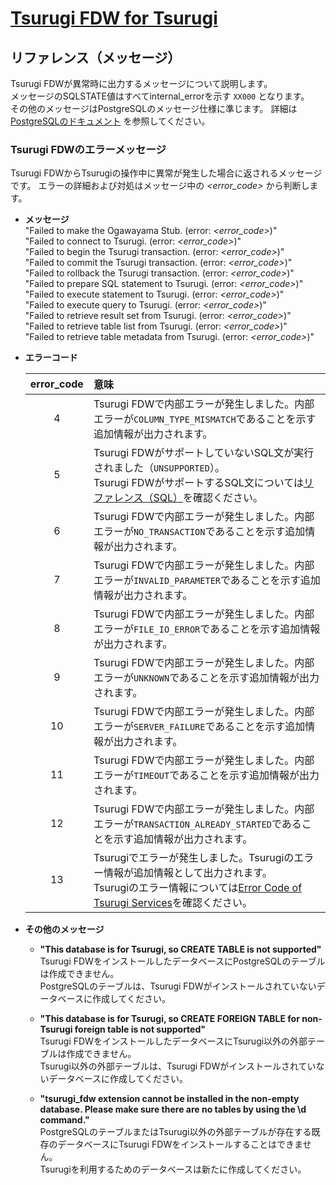 # [Tsurugi FDW for Tsurugi](./tsurugi_fdw.md)

## リファレンス（メッセージ）

Tsurugi FDWが異常時に出力するメッセージについて説明します。  
メッセージのSQLSTATE値はすべてinternal_errorを示す `XX000` となります。  
その他のメッセージはPostgreSQLのメッセージ仕様に準じます。
詳細は [PostgreSQLのドキュメント](https://www.postgresql.jp/document/12/html/errcodes-appendix.html) を参照してください。

### Tsurugi FDWのエラーメッセージ

Tsurugi FDWからTsurugiの操作中に異常が発生した場合に返されるメッセージです。
エラーの詳細および対処はメッセージ中の *<error_code>* から判断します。

- **メッセージ**  
"Failed to make the Ogawayama Stub. (error: *<error_code>*)"  
"Failed to connect to Tsurugi. (error: *<error_code>*)"  
"Failed to begin the Tsurugi transaction. (error: *<error_code>*)"  
"Failed to commit the Tsurugi transaction. (error: *<error_code>*)"  
"Failed to rollback the Tsurugi transaction. (error: *<error_code>*)"  
"Failed to prepare SQL statement to Tsurugi. (error: *<error_code>*)"  
"Failed to execute statement to Tsurugi. (error: *<error_code>*)"  
"Failed to execute query to Tsurugi. (error: *<error_code>*)"  
"Failed to retrieve result set from Tsurugi. (error: *<error_code>*)"  
"Failed to retrieve table list from Tsurugi. (error: *<error_code>*)"  
"Failed to retrieve table metadata from Tsurugi. (error: *<error_code>*)"  


- **エラーコード**  

    | error_code | 意味 |
    | :-: | :- |
    | 4 | Tsurugi FDWで内部エラーが発生しました。内部エラーが`COLUMN_TYPE_MISMATCH`であることを示す追加情報が出力されます。 |
    | 5 | Tsurugi FDWがサポートしていないSQL文が実行されました（`UNSUPPORTED`）。</BR>Tsurugi FDWがサポートするSQL文については[リファレンス（SQL）](./sql_reference.md)を確認ください。 |
    | 6 | Tsurugi FDWで内部エラーが発生しました。内部エラーが`NO_TRANSACTION`であることを示す追加情報が出力されます。 |
    | 7 | Tsurugi FDWで内部エラーが発生しました。内部エラーが`INVALID_PARAMETER`であることを示す追加情報が出力されます。 |
    | 8 | Tsurugi FDWで内部エラーが発生しました。内部エラーが`FILE_IO_ERROR`であることを示す追加情報が出力されます。 |
    | 9 | Tsurugi FDWで内部エラーが発生しました。内部エラーが`UNKNOWN`であることを示す追加情報が出力されます。 |
    | 10 | Tsurugi FDWで内部エラーが発生しました。内部エラーが`SERVER_FAILURE`であることを示す追加情報が出力されます。 |
    | 11 | Tsurugi FDWで内部エラーが発生しました。内部エラーが`TIMEOUT`であることを示す追加情報が出力されます。 |
    | 12 | Tsurugi FDWで内部エラーが発生しました。内部エラーが`TRANSACTION_ALREADY_STARTED`であることを示す追加情報が出力されます。 |
    | 13 | Tsurugiでエラーが発生しました。Tsurugiのエラー情報が追加情報として出力されます。</BR>Tsurugiのエラー情報については[Error Code of Tsurugi Services](https://github.com/project-tsurugi/tsurugidb/blob/master/docs/error-code-tsurugi-services.md)を確認ください。 |

- **その他のメッセージ**

  - **"This database is for Tsurugi, so CREATE TABLE is not supported"**  
    Tsurugi FDWをインストールしたデータベースにPostgreSQLのテーブルは作成できません。  
    PostgreSQLのテーブルは、Tsurugi FDWがインストールされていないデータベースに作成してください。  

  - **"This database is for Tsurugi, so CREATE FOREIGN TABLE for non-Tsurugi foreign table is not supported"**  
    Tsurugi FDWをインストールしたデータベースにTsurugi以外の外部テーブルは作成できません。  
    Tsurugi以外の外部テーブルは、Tsurugi FDWがインストールされていないデータベースに作成してください。  

  - **"tsurugi_fdw extension cannot be installed in the non-empty database. Please make sure there are no tables by using the \\d command."**  
    PostgreSQLのテーブルまたはTsurugi以外の外部テーブルが存在する既存のデータベースにTsurugi FDWをインストールすることはできません。  
    Tsurugiを利用するためのデータベースは新たに作成してください。  
